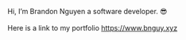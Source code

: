 Hi, I’m Brandon Nguyen a software developer. 😎 
\
\
Here is a link to my portfolio https://www.bnguy.xyz
